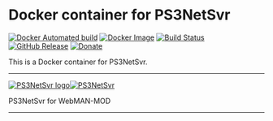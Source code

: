 # Docker container for PS3NetSvr
[![Docker Automated build](https://img.shields.io/docker/automated/shawly/ps3netsvr.svg)](https://hub.docker.com/r/shawly/ps3netsvr/) [![Docker Image](https://images.microbadger.com/badges/image/shawly/ps3netsvr.svg)](http://microbadger.com/#/images/shawly/ps3netsvr) [![Build Status](https://travis-ci.org/shawly/docker-ps3netsvr.svg?branch=master)](https://travis-ci.org/shawly/docker-ps3netsvr) [![GitHub Release](https://img.shields.io/github/release/shawly/docker-ps3netsvr.svg)](https://github.com/shawly/docker-ps3netsvr/releases/latest) [![Donate](https://img.shields.io/badge/Donate-PayPal-green.svg)](https://paypal.me/JocelynLeSage)

This is a Docker container for PS3NetSvr.

---

[![PS3NetSvr logo](https://images.weserv.nl/?url=raw.githubusercontent.com/shawly/docker-ps3netsvr/master/ps3netsvr-icon.png&w=200)](https://github.com/aldostools/webMAN-MOD)[![PS3NetSvr](https://dummyimage.com/400x110/ffffff/575757&text=ps3netsvr)](https://github.com/aldostools/webMAN-MOD)

PS3NetSvr for WebMAN-MOD

---